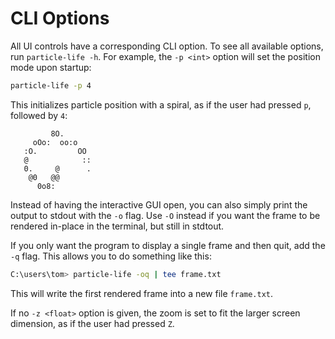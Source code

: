 # CLI Options

All UI controls have a corresponding CLI option.
To see all available options, run `particle-life -h`.
For example, the `-p <int>` option will set the position mode upon startup:
```sh
particle-life -p 4
```
This initializes particle position with a spiral,
as if the user had pressed `p`, followed by `4`:
```
         8O.
     oOo:  oo:o
   :O.         OO
   @            ::
   0.     @      .
    @0   @@
      0o8:
```

Instead of having the interactive GUI open, you can also simply print the output to stdout with the `-o` flag.
Use `-O` instead if you want the frame to be rendered in-place in the terminal, but still in stdtout.

If you only want the program to display a single frame and then quit, add the `-q` flag.
This allows you to do something like this:
```sh
C:\users\tom> particle-life -oq | tee frame.txt
```
This will write the first rendered frame into a new file `frame.txt`.

If no `-z <float>` option is given, the zoom is set to fit the larger screen dimension,
as if the user had pressed `Z`.

